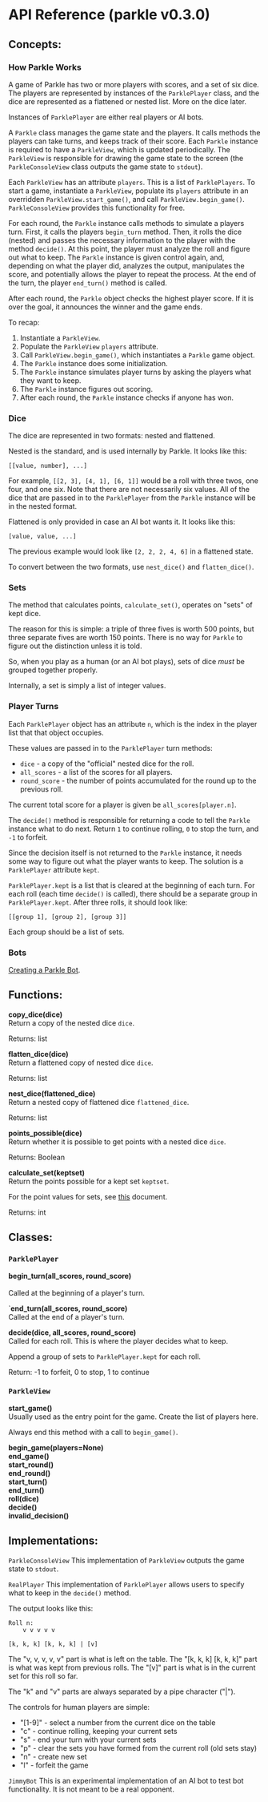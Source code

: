 API Reference (parkle v0.3.0)
=============================

Concepts:
---------

### How Parkle Works
A game of Parkle has two or more players with scores, and a set of six dice.
The players are represented by instances of the `ParklePlayer` class, and
the dice are represented as a flattened or nested list. More on the dice
later.

Instances of `ParklePlayer` are either real players or AI bots.

A `Parkle` class manages the game state and the players. It calls methods
the players can take turns, and keeps track of their score. Each `Parkle`
instance is required to have a `ParkleView`, which is updated periodically.
The `ParkleView` is responsible for drawing the game state to the screen
(the `ParkleConsoleView` class outputs the game state to `stdout`).

Each `ParkleView` has an attribute `players`. This is a list of `ParklePlayers`.
To start a game, instantiate a `ParkleView`, populate its `players` attribute
in an overridden `ParkleView.start_game()`, and call `ParkleView.begin_game()`.
`ParkleConsoleView` provides this functionality for free.

For each round, the `Parkle` instance calls methods to simulate a players
turn. First, it calls the players `begin_turn` method. Then, it rolls the
dice (nested) and passes the necessary information to the player with the
method `decide()`. At this point, the player must analyze the
roll and figure out what to keep. The `Parkle` instance is given control
again, and, depending on what the player did, analyzes the output, manipulates
the score, and potentially allows the player to repeat the process. At the
end of the turn, the player `end_turn()` method is called.

After each round, the `Parkle` object checks the highest player score. If
it is over the goal, it announces the winner and the game ends.

To recap:
1) Instantiate a `ParkleView`.
2) Populate the `ParkleView` `players` attribute.
3) Call `ParkleView.begin_game()`, which instantiates a `Parkle` game object.
4) The `Parkle` instance does some initialization.
5) The `Parkle` instance simulates player turns by asking the players
   what they want to keep.
6) The `Parkle` instance figures out scoring.
7) After each round, the `Parkle` instance checks if anyone has won.


### Dice
The dice are represented in two formats: nested and flattened.

Nested is the standard, and is used internally by Parkle. It looks like
this:

    [[value, number], ...]

For example, `[[2, 3], [4, 1], [6, 1]]` would be a roll with three twos,
one four, and one six. Note that there are not necessarily six values.
All of the dice that are passed in to the `ParklePlayer` from the
`Parkle` instance will be in the nested format.

Flattened is only provided in case an AI bot wants it. It looks like
this:
    
    [value, value, ...]

The previous example would look like `[2, 2, 2, 4, 6]` in a flattened state.

To convert between the two formats, use `nest_dice()` and `flatten_dice()`.

### Sets

The method that calculates points, `calculate_set()`, operates
on "sets" of kept dice.

The reason for this is simple: a triple of three fives is worth
500 points, but three separate fives are worth 150 points. There
is no way for `Parkle` to figure out the distinction unless
it is told.

So, when you play as a human (or an AI bot plays), sets of dice
*must* be grouped together properly.

Internally, a set is simply a list of integer values.

### Player Turns

Each `ParklePlayer` object has an attribute `n`, which is the index
in the player list that that object occupies.

These values are passed in to the `ParklePlayer` turn methods:

- `dice` - a copy of the "official" nested dice for the roll.
- `all_scores` - a list of the scores for all players.
- `round_score` - the number of points accumulated for the round up to the
  previous roll.

The current total score for a player is given be `all_scores[player.n]`.

The `decide()` method is responsible for returning a code to tell
the `Parkle` instance what to do next. Return `1` to continue rolling,
`0` to stop the turn, and `-1` to forfeit.

Since the decision itself is not returned to the `Parkle` instance,
it needs some way to figure out what the player wants to keep. The
solution is a `ParklePlayer` attribute `kept`.

`ParklePlayer.kept` is a list that is cleared at the beginning of each
turn. For each roll (each time `decide()` is called), there should
be a separate group in `ParklePlayer.kept`. After three rolls, it should
look like:

    [[group 1], [group 2], [group 3]]

Each group should be a list of sets.

### Bots

[Creating a Parkle Bot](http://www.github.com/bradzeis/parkle/blob/master/docs/bots.md).

Functions:
----------
**copy_dice(**dice**)**<br />
Return a copy of the nested dice `dice`.

Returns: list

**flatten_dice(**dice**)**<br />
Return a flattened copy of nested dice `dice`.

Returns: list

**nest_dice(**flattened_dice**)**<br />
Return a nested copy of flattened dice `flattened_dice`.

Returns: list

**points_possible(**dice**)**<br />
Return whether it is possible to get points with a nested dice `dice`.

Returns: Boolean

**calculate_set(**keptset**)**<br />
Return the points possible for a kept set `keptset`.

For the point values for sets, see [this](http://www.github.com/bradzeis/parkle/master/docs/rules.md) document.

Returns: int

Classes:
--------

### `ParklePlayer`
**begin_turn(**all_scores, round_score**)**<br />  
Called at the beginning of a player's turn.

`**end_turn(**all_scores, round_score**)**<br />
Called at the end of a player's turn.

**decide(**dice, all_scores, round_score**)**<br />
Called for each roll. This is where the player decides what to keep.

Append a group of sets to `ParklePlayer.kept` for each roll.

Return: -1 to forfeit, 0 to stop, 1 to continue

### `ParkleView`
**start_game()**<br />
Usually used as the entry point for the game. Create the
list of players here.

Always end this method with a call to `begin_game()`.

**begin_game(**players=None**)**<br />
**end_game()**<br />
**start_round()**<br />
**end_round()**<br />
**start_turn()**<br />
**end_turn()**<br />
**roll(**dice**)**<br />
**decide()**<br />
**invalid_decision()**<br />

Implementations:
----------------
`ParkleConsoleView`
This implementation of `ParkleView` outputs the game state to `stdout`.

`RealPlayer`
This implementation of `ParklePlayer` allows users to specify what to
keep in the `decide()` method.

The output looks like this:

    Roll n:
        v v v v v

    [k, k, k] [k, k, k] | [v]

The "v, v, v, v, v" part is what is left on the table.
The "[k, k, k] [k, k, k]" part is what was kept from previous rolls.
The "[v]" part is what is in the current set for this roll so far.

The "k" and "v" parts are always separated by a pipe character ("|").

The controls for human players are simple:

- "[1-9]" - select a number from the current dice on the table
- "c" - continue rolling, keeping your current sets
- "s" - end your turn with your current sets
- "p" - clear the sets you have formed from the current roll (old sets stay)
- "n" - create new set
- "l" - forfeit the game

`JimmyBot`
This is an experimental implementation of an AI bot to test bot functionality.
It is not meant to be a real opponent.

